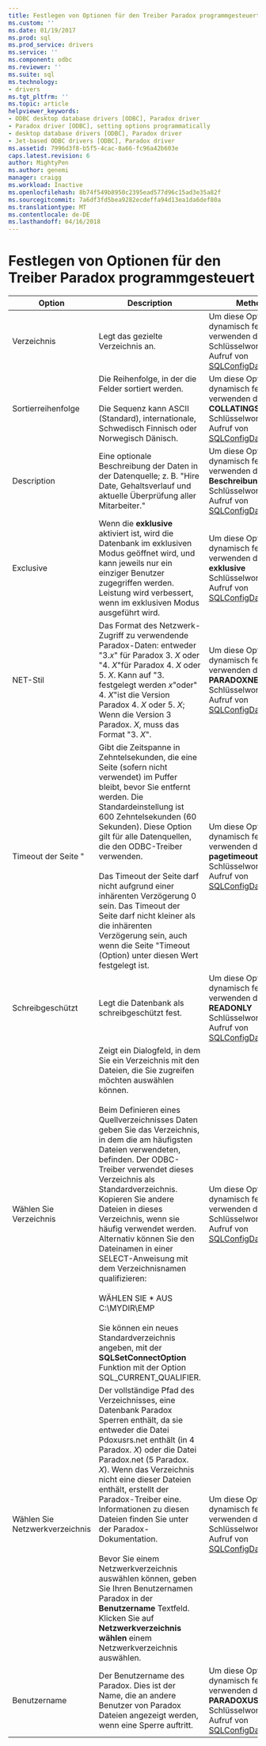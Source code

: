 ```yaml
---
title: Festlegen von Optionen für den Treiber Paradox programmgesteuert | Microsoft Docs
ms.custom: ''
ms.date: 01/19/2017
ms.prod: sql
ms.prod_service: drivers
ms.service: ''
ms.component: odbc
ms.reviewer: ''
ms.suite: sql
ms.technology:
- drivers
ms.tgt_pltfrm: ''
ms.topic: article
helpviewer_keywords:
- ODBC desktop database drivers [ODBC], Paradox driver
- Paradox driver [ODBC], setting options programmatically
- desktop database drivers [ODBC], Paradox driver
- Jet-based ODBC drivers [ODBC], Paradox driver
ms.assetid: 7996d3f8-b5f5-4cac-8a66-fc96a42b603e
caps.latest.revision: 6
author: MightyPen
ms.author: genemi
manager: craigg
ms.workload: Inactive
ms.openlocfilehash: 8b74f549b8950c2395ead577d96c15ad3e35a82f
ms.sourcegitcommit: 7a6df3fd5bea9282ecdeffa94d13ea1da6def80a
ms.translationtype: MT
ms.contentlocale: de-DE
ms.lasthandoff: 04/16/2018
---
```

# <a name="setting-options-programmatically-for-the-paradox-driver"></a>Festlegen von Optionen für den Treiber Paradox programmgesteuert
|Option|Description|Methode|  
|------------|-----------------|------------|  
|Verzeichnis|Legt das gezielte Verzeichnis an.|Um diese Option dynamisch festzulegen, verwenden die **Wert** Schlüsselwort in einem Aufruf von [SQLConfigDataSource](../../odbc/microsoft/sqlconfigdatasource-paradox-driver.md).|  
|Sortierreihenfolge|Die Reihenfolge, in der die Felder sortiert werden.<br /><br /> Die Sequenz kann ASCII (Standard), internationale, Schwedisch Finnisch oder Norwegisch Dänisch.|Um diese Option dynamisch festzulegen, verwenden die **COLLATINGSEQUENCE** Schlüsselwort in einem Aufruf von [SQLConfigDataSource](../../odbc/microsoft/sqlconfigdatasource-paradox-driver.md).|  
|Description|Eine optionale Beschreibung der Daten in der Datenquelle; z. B. "Hire Date, Gehaltsverlauf und aktuelle Überprüfung aller Mitarbeiter."|Um diese Option dynamisch festzulegen, verwenden die **Beschreibung** Schlüsselwort in einem Aufruf von [SQLConfigDataSource](../../odbc/microsoft/sqlconfigdatasource-paradox-driver.md).|  
|Exclusive|Wenn die **exklusive** aktiviert ist, wird die Datenbank im exklusiven Modus geöffnet wird, und kann jeweils nur ein einziger Benutzer zugegriffen werden. Leistung wird verbessert, wenn im exklusiven Modus ausgeführt wird.|Um diese Option dynamisch festzulegen, verwenden die **exklusive** Schlüsselwort in einem Aufruf von [SQLConfigDataSource](../../odbc/microsoft/sqlconfigdatasource-paradox-driver.md).|  
|NET-Stil|Das Format des Netzwerk-Zugriff zu verwendende Paradox-Daten: entweder "3.*x*" für Paradox 3. *X* oder "4. *X*"für Paradox 4. *X* oder 5. *X*. Kann auf "3. festgelegt werden *x*"oder" 4. *X*"ist die Version Paradox 4. *X* oder 5. *X*; Wenn die Version 3 Paradox. *X*, muss das Format "3. *X*".|Um diese Option dynamisch festzulegen, verwenden die **PARADOXNETSTYLE** Schlüsselwort in einem Aufruf von [SQLConfigDataSource](../../odbc/microsoft/sqlconfigdatasource-paradox-driver.md).|  
|Timeout der Seite "|Gibt die Zeitspanne in Zehntelsekunden, die eine Seite (sofern nicht verwendet) im Puffer bleibt, bevor Sie entfernt werden. Die Standardeinstellung ist 600 Zehntelsekunden (60 Sekunden). Diese Option gilt für alle Datenquellen, die den ODBC-Treiber verwenden.<br /><br /> Das Timeout der Seite darf nicht aufgrund einer inhärenten Verzögerung 0 sein. Das Timeout der Seite darf nicht kleiner als die inhärenten Verzögerung sein, auch wenn die Seite "Timeout (Option) unter diesen Wert festgelegt ist.|Um diese Option dynamisch festzulegen, verwenden die **' pagetimeout '** Schlüsselwort in einem Aufruf von [SQLConfigDataSource](../../odbc/microsoft/sqlconfigdatasource-paradox-driver.md).|  
|Schreibgeschützt|Legt die Datenbank als schreibgeschützt fest.|Um diese Option dynamisch festzulegen, verwenden die **READONLY** Schlüsselwort in einem Aufruf von [SQLConfigDataSource](../../odbc/microsoft/sqlconfigdatasource-paradox-driver.md).|  
|Wählen Sie Verzeichnis|Zeigt ein Dialogfeld, in dem Sie ein Verzeichnis mit den Dateien, die Sie zugreifen möchten auswählen können.<br /><br /> Beim Definieren eines Quellverzeichnisses Daten geben Sie das Verzeichnis, in dem die am häufigsten Dateien verwendeten, befinden. Der ODBC-Treiber verwendet dieses Verzeichnis als Standardverzeichnis. Kopieren Sie andere Dateien in dieses Verzeichnis, wenn sie häufig verwendet werden. Alternativ können Sie den Dateinamen in einer SELECT-Anweisung mit dem Verzeichnisnamen qualifizieren:<br /><br /> WÄHLEN SIE \* AUS C:\MYDIR\EMP<br /><br /> Sie können ein neues Standardverzeichnis angeben, mit der **SQLSetConnectOption** Funktion mit der Option SQL_CURRENT_QUALIFIER.|Um diese Option dynamisch festzulegen, verwenden die **Wert** Schlüsselwort in einem Aufruf von [SQLConfigDataSource](../../odbc/microsoft/sqlconfigdatasource-paradox-driver.md).|  
|Wählen Sie Netzwerkverzeichnis|Der vollständige Pfad des Verzeichnisses, eine Datenbank Paradox Sperren enthält, da sie entweder die Datei Pdoxusrs.net enthält (in 4 Paradox. *X*) oder die Datei Paradox.net (5 Paradox. *X*). Wenn das Verzeichnis nicht eine dieser Dateien enthält, erstellt der Paradox-Treiber eine. Informationen zu diesen Dateien finden Sie unter der Paradox-Dokumentation.<br /><br /> Bevor Sie einem Netzwerkverzeichnis auswählen können, geben Sie Ihren Benutzernamen Paradox in der **Benutzername** Textfeld. Klicken Sie auf **Netzwerkverzeichnis wählen** einem Netzwerkverzeichnis auswählen.|Um diese Option dynamisch festzulegen, verwenden die **x** Schlüsselwort in einem Aufruf von [SQLConfigDataSource](../../odbc/microsoft/sqlconfigdatasource-paradox-driver.md).|  
|Benutzername|Der Benutzername des Paradox. Dies ist der Name, die an andere Benutzer von Paradox Dateien angezeigt werden, wenn eine Sperre auftritt.|Um diese Option dynamisch festzulegen, verwenden die **PARADOXUSERNAME** Schlüsselwort in einem Aufruf von [SQLConfigDataSource](../../odbc/microsoft/sqlconfigdatasource-paradox-driver.md).|
